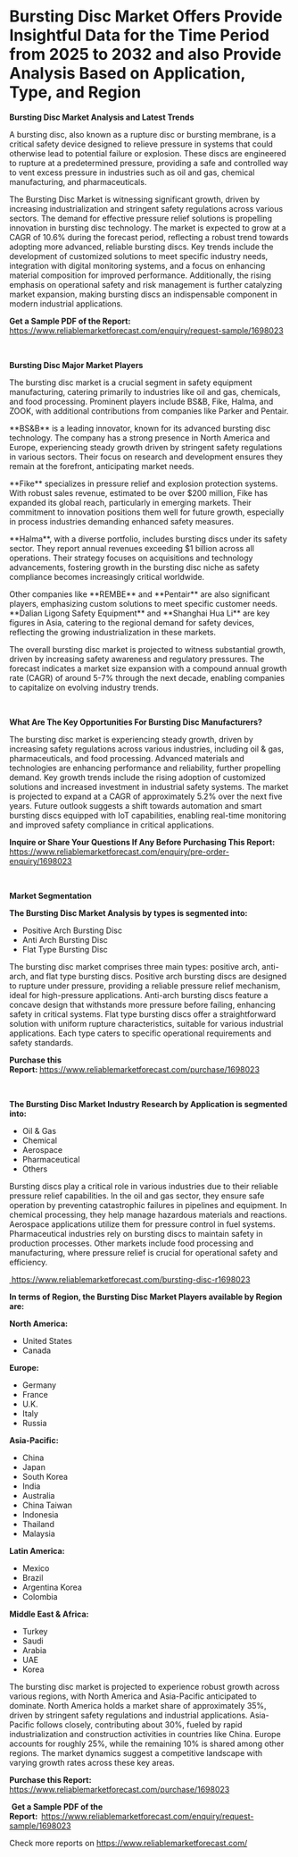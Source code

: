 <p><h1>Bursting Disc Market Offers Provide Insightful Data for the Time Period from 2025 to 2032 and also Provide Analysis Based on Application, Type, and Region</h1></p><p><strong>Bursting Disc Market Analysis and Latest Trends</strong></p>
<p><p>A bursting disc, also known as a rupture disc or bursting membrane, is a critical safety device designed to relieve pressure in systems that could otherwise lead to potential failure or explosion. These discs are engineered to rupture at a predetermined pressure, providing a safe and controlled way to vent excess pressure in industries such as oil and gas, chemical manufacturing, and pharmaceuticals. </p><p>The Bursting Disc Market is witnessing significant growth, driven by increasing industrialization and stringent safety regulations across various sectors. The demand for effective pressure relief solutions is propelling innovation in bursting disc technology. The market is expected to grow at a CAGR of 10.6% during the forecast period, reflecting a robust trend towards adopting more advanced, reliable bursting discs. Key trends include the development of customized solutions to meet specific industry needs, integration with digital monitoring systems, and a focus on enhancing material composition for improved performance. Additionally, the rising emphasis on operational safety and risk management is further catalyzing market expansion, making bursting discs an indispensable component in modern industrial applications.</p></p>
<p><strong>Get a Sample PDF of the Report:&nbsp;</strong> <a href="https://www.reliablemarketforecast.com/enquiry/request-sample/1698023?utm_campaign=2292&utm_medium=2&utm_source=Github&utm_content=ia&utm_term=24032025&utm_id=bursting-disc">https://www.reliablemarketforecast.com/enquiry/request-sample/1698023</a></p>
<p>&nbsp;</p>
<p><strong>Bursting Disc Major Market Players</strong></p>
<p><p>The bursting disc market is a crucial segment in safety equipment manufacturing, catering primarily to industries like oil and gas, chemicals, and food processing. Prominent players include BS&B, Fike, Halma, and ZOOK, with additional contributions from companies like Parker and Pentair.</p><p>**BS&B** is a leading innovator, known for its advanced bursting disc technology. The company has a strong presence in North America and Europe, experiencing steady growth driven by stringent safety regulations in various sectors. Their focus on research and development ensures they remain at the forefront, anticipating market needs.</p><p>**Fike** specializes in pressure relief and explosion protection systems. With robust sales revenue, estimated to be over $200 million, Fike has expanded its global reach, particularly in emerging markets. Their commitment to innovation positions them well for future growth, especially in process industries demanding enhanced safety measures.</p><p>**Halma**, with a diverse portfolio, includes bursting discs under its safety sector. They report annual revenues exceeding $1 billion across all operations. Their strategy focuses on acquisitions and technology advancements, fostering growth in the bursting disc niche as safety compliance becomes increasingly critical worldwide.</p><p>Other companies like **REMBE** and **Pentair** are also significant players, emphasizing custom solutions to meet specific customer needs. **Dalian Ligong Safety Equipment** and **Shanghai Hua Li** are key figures in Asia, catering to the regional demand for safety devices, reflecting the growing industrialization in these markets.</p><p>The overall bursting disc market is projected to witness substantial growth, driven by increasing safety awareness and regulatory pressures. The forecast indicates a market size expansion with a compound annual growth rate (CAGR) of around 5-7% through the next decade, enabling companies to capitalize on evolving industry trends.</p></p>
<p>&nbsp;</p>
<p><strong>What Are The Key Opportunities For Bursting Disc Manufacturers?</strong></p>
<p><p>The bursting disc market is experiencing steady growth, driven by increasing safety regulations across various industries, including oil & gas, pharmaceuticals, and food processing. Advanced materials and technologies are enhancing performance and reliability, further propelling demand. Key growth trends include the rising adoption of customized solutions and increased investment in industrial safety systems. The market is projected to expand at a CAGR of approximately 5.2% over the next five years. Future outlook suggests a shift towards automation and smart bursting discs equipped with IoT capabilities, enabling real-time monitoring and improved safety compliance in critical applications.</p></p>
<p><strong>Inquire or Share Your Questions If Any Before Purchasing This Report:</strong> <a href="https://www.reliablemarketforecast.com/enquiry/pre-order-enquiry/1698023?utm_campaign=2292&utm_medium=2&utm_source=Github&utm_content=ia&utm_term=24032025&utm_id=bursting-disc">https://www.reliablemarketforecast.com/enquiry/pre-order-enquiry/1698023</a></p>
<p>&nbsp;</p>
<p><strong>Market Segmentation</strong></p>
<p><strong>The Bursting Disc Market Analysis by types is segmented into:</strong></p>
<p><ul><li>Positive Arch Bursting Disc</li><li>Anti Arch Bursting Disc</li><li>Flat Type Bursting Disc</li></ul></p>
<p><p>The bursting disc market comprises three main types: positive arch, anti-arch, and flat type bursting discs. Positive arch bursting discs are designed to rupture under pressure, providing a reliable pressure relief mechanism, ideal for high-pressure applications. Anti-arch bursting discs feature a concave design that withstands more pressure before failing, enhancing safety in critical systems. Flat type bursting discs offer a straightforward solution with uniform rupture characteristics, suitable for various industrial applications. Each type caters to specific operational requirements and safety standards.</p></p>
<p><strong>Purchase this Report:&nbsp;</strong><a href="https://www.reliablemarketforecast.com/purchase/1698023?utm_campaign=2292&utm_medium=2&utm_source=Github&utm_content=ia&utm_term=24032025&utm_id=bursting-disc">https://www.reliablemarketforecast.com/purchase/1698023</a></p>
<p>&nbsp;</p>
<p><strong>The Bursting Disc Market Industry Research by Application is segmented into:</strong></p>
<p><ul><li>Oil & Gas</li><li>Chemical</li><li>Aerospace</li><li>Pharmaceutical</li><li>Others</li></ul></p>
<p><p>Bursting discs play a critical role in various industries due to their reliable pressure relief capabilities. In the oil and gas sector, they ensure safe operation by preventing catastrophic failures in pipelines and equipment. In chemical processing, they help manage hazardous materials and reactions. Aerospace applications utilize them for pressure control in fuel systems. Pharmaceutical industries rely on bursting discs to maintain safety in production processes. Other markets include food processing and manufacturing, where pressure relief is crucial for operational safety and efficiency.</p></p>
<p><a href="https://www.reliablemarketforecast.com/bursting-disc-r1698023?utm_campaign=2292&utm_medium=2&utm_source=Github&utm_content=ia&utm_term=24032025&utm_id=bursting-disc">&nbsp;https://www.reliablemarketforecast.com/bursting-disc-r1698023</a></p>
<p><strong>In terms of Region, the Bursting Disc Market Players available by Region are:</strong></p>
<p>
    <p> <strong> North America: </strong>
        <ul>
            <li>United States</li>
            <li>Canada</li>
        </ul>
        </p> 
    <p> <strong> Europe: </strong>
        <ul>
            <li>Germany</li>
            <li>France</li>
            <li>U.K.</li>
            <li>Italy</li>
            <li>Russia</li>
        </ul>
        </p> 
    <p> <strong> Asia-Pacific: </strong>
        <ul>
            <li>China</li>
            <li>Japan</li>
            <li>South Korea</li>
            <li>India</li>
            <li>Australia</li>
            <li>China Taiwan</li>
            <li>Indonesia</li>
            <li>Thailand</li>
            <li>Malaysia</li>
        </ul>
        </p> 
    <p> <strong> Latin America: </strong>
        <ul>
            <li>Mexico</li>
            <li>Brazil</li>
            <li>Argentina Korea</li>
            <li>Colombia</li>
        </ul>
        </p> 
    <p> <strong> Middle East & Africa: </strong>
        <ul>
            <li>Turkey</li>
            <li>Saudi</li>
            <li>Arabia</li>
            <li>UAE</li>
            <li>Korea</li>
        </ul>
    </p>
    </p>
<p><p>The bursting disc market is projected to experience robust growth across various regions, with North America and Asia-Pacific anticipated to dominate. North America holds a market share of approximately 35%, driven by stringent safety regulations and industrial applications. Asia-Pacific follows closely, contributing about 30%, fueled by rapid industrialization and construction activities in countries like China. Europe accounts for roughly 25%, while the remaining 10% is shared among other regions. The market dynamics suggest a competitive landscape with varying growth rates across these key areas.</p></p>
<p><strong>Purchase this Report: </strong><a href="https://www.reliablemarketforecast.com/purchase/1698023?utm_campaign=2292&utm_medium=2&utm_source=Github&utm_content=ia&utm_term=24032025&utm_id=bursting-disc">https://www.reliablemarketforecast.com/purchase/1698023</a></p>
<p>&nbsp;<strong>Get a Sample PDF of the Report:&nbsp;&nbsp;</strong><a href="https://www.reliablemarketforecast.com/enquiry/request-sample/1698023?utm_campaign=2292&utm_medium=2&utm_source=Github&utm_content=ia&utm_term=24032025&utm_id=bursting-disc">https://www.reliablemarketforecast.com/enquiry/request-sample/1698023</a></p>
<p><strong></strong></p>
<p>Check more reports on <a href="https://www.reliablemarketforecast.com/?utm_campaign=2292&utm_medium=2&utm_source=Github&utm_content=ia&utm_term=24032025&utm_id=bursting-disc">https://www.reliablemarketforecast.com/</a></p>